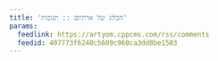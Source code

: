 ```yaml
---
title: 'הבלוג של ארתיום :: תגובות'
params:
  feedlink: https://artyom.cppcms.com/rss/comments
  feedid: 407773f6240c5609c960ca3dd8be1503
---
```

